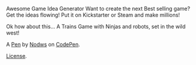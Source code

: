Awesome Game Idea Generator
Want to create the next Best selling game? Get the ideas flowing! Put it on Kickstarter or Steam and make millions!

Ok how about this... A Trains Game with Ninjas and robots, set in the wild west!

A [Pen](https://codepen.io/nodws/pen/qkyvz) by [Nodws](https://codepen.io/nodws) on [CodePen](https://codepen.io/).

[License](https://codepen.io/license/pen/qkyvz).

